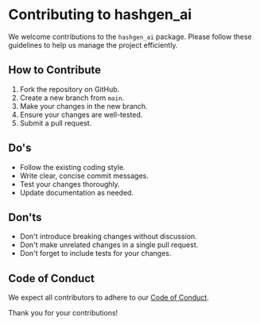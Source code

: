 # Contributing to hashgen_ai

We welcome contributions to the `hashgen_ai` package. Please follow these guidelines to help us manage the project efficiently.

## How to Contribute

1. Fork the repository on GitHub.
2. Create a new branch from `main`.
3. Make your changes in the new branch.
4. Ensure your changes are well-tested.
5. Submit a pull request.

## Do's

- Follow the existing coding style.
- Write clear, concise commit messages.
- Test your changes thoroughly.
- Update documentation as needed.

## Don'ts

- Don't introduce breaking changes without discussion.
- Don't make unrelated changes in a single pull request.
- Don't forget to include tests for your changes.

## Code of Conduct

We expect all contributors to adhere to our [Code of Conduct](CODE_OF_CONDUCT.md).

Thank you for your contributions!
